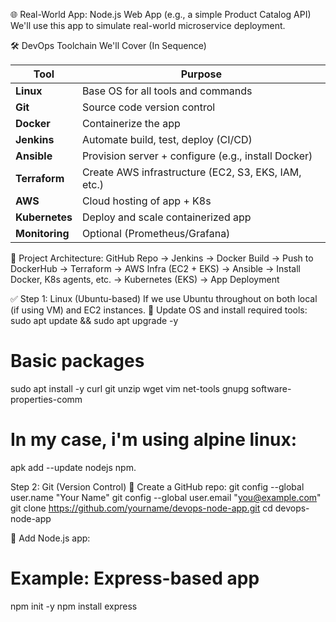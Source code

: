 🌐 Real-World App: Node.js Web App (e.g., a simple Product Catalog API)
We'll use this app to simulate real-world microservice deployment.

🛠️ DevOps Toolchain We'll Cover (In Sequence)

| Tool           | Purpose                                             |
| -------------- | --------------------------------------------------- |
| **Linux**      | Base OS for all tools and commands                  |
| **Git**        | Source code version control                         |
| **Docker**     | Containerize the app                                |
| **Jenkins**    | Automate build, test, deploy (CI/CD)                |
| **Ansible**    | Provision server + configure (e.g., install Docker) |
| **Terraform**  | Create AWS infrastructure (EC2, S3, EKS, IAM, etc.) |
| **AWS**        | Cloud hosting of app + K8s                          |
| **Kubernetes** | Deploy and scale containerized app                  |
| **Monitoring** | Optional (Prometheus/Grafana)                       |


🧱 Project Architecture:
GitHub Repo → Jenkins → Docker Build → Push to DockerHub
            → Terraform → AWS Infra (EC2 + EKS)
            → Ansible → Install Docker, K8s agents, etc.
            → Kubernetes (EKS) → App Deployment

✅ Step 1: Linux (Ubuntu-based)
If we use Ubuntu throughout on both local (if using VM) and EC2 instances.
🔸 Update OS and install required tools:
sudo apt update && sudo apt upgrade -y
# Basic packages
sudo apt install -y curl git unzip wget vim net-tools gnupg software-properties-comm

# In my case, i'm using alpine linux:
apk add --update nodejs npm.


Step 2: Git (Version Control)
🔸 Create a GitHub repo:
git config --global user.name "Your Name"
git config --global user.email "you@example.com"
git clone https://github.com/yourname/devops-node-app.git
cd devops-node-app

🔸 Add Node.js app:
# Example: Express-based app
npm init -y
npm install express
